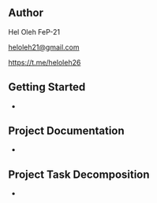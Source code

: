 ## Author
Hel Oleh FeP-21

heloleh21@gmail.com

https://t.me/heloleh26

## Getting Started
 -

## Project Documentation
 -

## Project Task Decomposition
-

